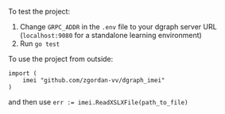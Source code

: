 To test the project:

1. Change `GRPC_ADDR` in the `.env` file to your dgraph server URL (`localhost:9080` for a standalone learning environment)
2. Run `go test`


To use the project from outside:

```
import (
    imei "github.com/zgordan-vv/dgraph_imei"
)
```

and then use `err := imei.ReadXSLXFile(path_to_file)`
